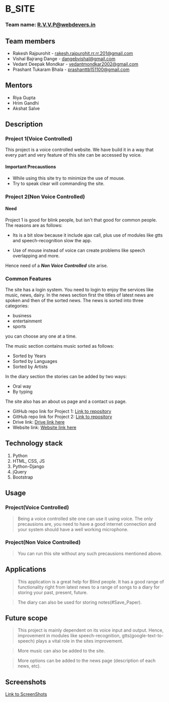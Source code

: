 # B_SITE

### Team name: R.V.V.P@webdevers.in

## Team members

- Rakesh Rajpurohit - rakesh.rajpurohit.rr.rr.201@gmail.com
- Vishal Bajrang Dange - dangebvishal@gmail.com
- Vedant Deepak Mondkar - vedantmondkar2002@gmail.com
- Prashant Tukaram Bhala - prashanttb151100@gmail.com

## Mentors

- Riya Gupta
- Hrim Gandhi
- Akshat Salve

## Description

### Project 1(Voice Controlled)

This project is a voice controlled website. We have build it in a way that every part and very feature of this site can be accessed by voice.

#### Important Precaustions

- While using this site try to minimize the use of mouse.
- Try to speak clear will commanding the site.

### Project 2(Non Voice Controlled)

#### Need

Project 1 is good for blink people, but isn't that good for common people. The reasons are as follows:

- Its is a bit slow because it include ajax call, plus use of modules like gtts and speech-recognition slow the app.

- Use of mouse instead of voice can create problems like speech overlapping and more.

Hence need of a _**Non Voice Controlled**_ site arise.

### Common Features

The site has a login system. You need to login to enjoy the services like music, news, dairy. In the news section first the titles of latest news are spoken and then of the sorted news. The news is sorted into three categories:

- business
- entertainment
- sports

you can choose any one at a time.

The music section contains music sorted as follows:

- Sorted by Years
- Sorted by Languages
- Sorted by Artists

In the diary section the stories can be added by two ways:

- Oral way
- By typing

The site also has an about us page and a contact us page.

- GitHub repo link for Project 1: [Link to repository](https://github.com/rakesh-201/R.V.V.P-webdevers.in)
- GitHub repo link for Project 2: [Link to repository](https://github.com/rakesh-201/R.V.V.P-webdevers.in_withoutSound)
- Drive link: [Drive link here](https://drive.google.com/drive/folders/1ECkwi90j1ZhkiNdxIixm2sI9B19PEEFr?usp=sharing)
- Website link: [Website link here](/#)

## Technology stack

1. Python
2. HTML, CSS, JS
3. Python-Django
4. jQuery
5. Bootstrap

## Usage

### Project(Voice Controlled)

> Being a voice controlled site one can use it using voice. The only precausions are, you need to have a good internet connection and your system should have a well working microphone.

### Project(Non Voice Controlled)

> You can run this site without any such precausions mentioned above.

## Applications

> This application is a great help for Blind people. It has a good range of functionality right from latest news to a range of songs to a diary for storing your past, present, future.

> The diary can also be used for storing notes(#Save_Paper).

## Future scope

> This project is mainly dependent on its voice input and output. Hence, improvement in modules like speech-recognition, gtts(google-text-to-speech) plays a vital role in the sites improvement.

> More music can also be added to the site.

> More options can be added to the news page (description of each news, etc).

## Screenshots

[Link to ScreenShots](https://drive.google.com/drive/folders/1ECkwi90j1ZhkiNdxIixm2sI9B19PEEFr?usp=sharing)
